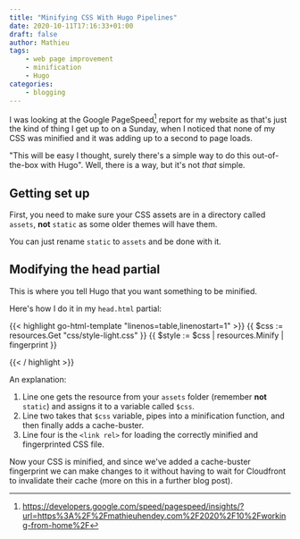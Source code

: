 ```yaml
---
title: "Minifying CSS With Hugo Pipelines"
date: 2020-10-11T17:16:33+01:00
draft: false
author: Mathieu
tags:
    - web page improvement
    - minification
    - Hugo
categories:
    - blogging
---
```


I was looking at the Google PageSpeed[^1] report for my website as that's
just the kind of thing I get up to on a Sunday, when I noticed that none
of my CSS was minified and it was adding up to a second to page loads.

"This will be easy I thought, surely there's a simple way to do this
out-of-the-box with Hugo". Well, there is a way, but it's not *that* simple.

## Getting set up

First, you need to make sure your CSS assets are in a directory called `assets`, **not**
`static` as some older themes will have them.

You can just rename `static` to `assets` and be done with it.

## Modifying the head partial

This is where you tell Hugo that you want something to be minified.

Here's how I do it in my `head.html` partial:

{{< highlight go-html-template "linenos=table,linenostart=1" >}}
  {{ $css := resources.Get "css/style-light.css" }}
  {{ $style := $css | resources.Minify | fingerprint }}

  <link rel="stylesheet" href="{{ $style.Permalink }}">
{{< / highlight >}}

An explanation:

1. Line one gets the resource from your `assets` folder (remember **not**
   `static`) and assigns it to a variable called `$css`.
2. Line two takes that `$css` variable, pipes into a minification function, and then finally adds a cache-buster.
3. Line four is the `<link rel>` for loading the correctly minified and fingerprinted CSS file.

Now your CSS is minified, and since we've added a cache-buster fingerprint we can make changes to it
without having to wait for Cloudfront to invalidate their cache (more on this in a further blog post).

[^1]: https://developers.google.com/speed/pagespeed/insights/?url=https%3A%2F%2Fmathieuhendey.com%2F2020%2F10%2Fworking-from-home%2F